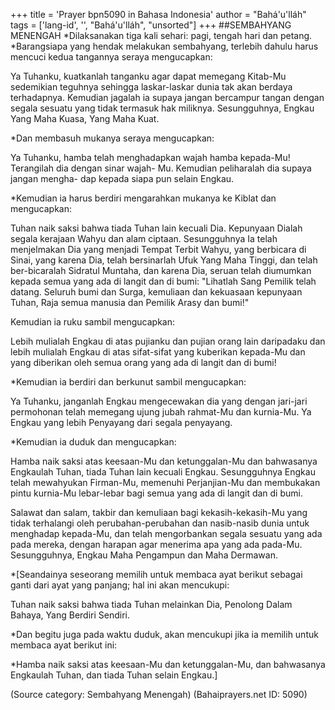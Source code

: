 +++
title = 'Prayer bpn5090 in Bahasa Indonesia'
author = "Bahá'u'lláh"
tags = ['lang-id', '', "Bahá'u'lláh", "unsorted"]
+++
##SEMBAHYANG MENENGAH
*Dilaksanakan tiga kali sehari: pagi, tengah hari dan petang.
*Barangsiapa yang hendak melakukan sembahyang, terlebih dahulu harus mencuci kedua tangannya seraya mengucapkan:

Ya Tuhanku, kuatkanlah tanganku agar dapat memegang Kitab-Mu sedemikian teguhnya sehingga laskar-laskar dunia tak akan berdaya terhadapnya. Kemudian jagalah ia supaya jangan bercampur tangan dengan segala sesuatu yang tidak termasuk hak miliknya. Sesungguhnya, Engkau Yang Maha Kuasa, Yang Maha Kuat.

*Dan membasuh mukanya seraya mengucapkan:

Ya Tuhanku, hamba telah menghadapkan wajah hamba kepada-Mu! Terangilah dia dengan sinar wajah- Mu. Kemudian peliharalah dia supaya jangan mengha- dap kepada siapa pun selain Engkau.

*Kemudian ia harus berdiri mengarahkan mukanya ke Kiblat dan mengucapkan:

Tuhan naik saksi bahwa tiada Tuhan lain kecuali Dia. Kepunyaan Dialah segala kerajaan Wahyu dan alam ciptaan. Sesungguhnya Ia telah menjelmakan Dia yang menjadi Tempat Terbit Wahyu, yang berbicara di Sinai, yang karena Dia, telah bersinarlah Ufuk Yang Maha Tinggi, dan telah ber-bicaralah Sidratul Muntaha, dan karena Dia, seruan telah diumumkan kepada semua yang ada di langit dan di bumi: "Lihatlah Sang Pemilik telah datang. Seluruh bumi dan Surga, kemuliaan dan kekuasaan kepunyaan Tuhan, Raja semua manusia dan Pemilik Arasy dan bumi!"

Kemudian ia ruku sambil mengucapkan:

Lebih mulialah Engkau di atas pujianku dan pujian orang lain daripadaku dan lebih mulialah Engkau di atas sifat-sifat yang kuberikan kepada-Mu dan yang diberikan oleh semua orang yang ada di langit dan di bumi!

*Kemudian ia berdiri dan berkunut sambil mengucapkan:

Ya Tuhanku, janganlah Engkau mengecewakan dia yang dengan jari-jari permohonan telah memegang ujung jubah rahmat-Mu dan kurnia-Mu. Ya Engkau yang lebih Penyayang dari segala penyayang.

*Kemudian ia duduk dan mengucapkan:

Hamba naik saksi atas keesaan-Mu dan ketunggalan-Mu dan bahwasanya Engkaulah Tuhan, tiada Tuhan lain kecuali Engkau. Sesungguhnya Engkau telah mewahyukan Firman-Mu, memenuhi Perjanjian-Mu dan membukakan pintu kurnia-Mu lebar-lebar bagi semua yang ada di langit dan di bumi.

Salawat dan salam, takbir dan kemuliaan bagi kekasih-kekasih-Mu yang tidak terhalangi oleh perubahan-perubahan dan nasib-nasib dunia untuk menghadap kepada-Mu, dan telah mengorbankan segala sesuatu yang ada pada mereka, dengan harapan agar menerima apa yang ada pada-Mu. Sesungguhnya, Engkau Maha Pengampun dan Maha Dermawan.

*[Seandainya seseorang memilih untuk membaca ayat berikut sebagai ganti dari ayat yang panjang; hal ini akan mencukupi:

Tuhan naik saksi bahwa tiada Tuhan melainkan Dia, Penolong Dalam Bahaya, Yang Berdiri
Sendiri.

*Dan begitu juga pada waktu duduk, akan mencukupi jika ia memilih untuk membaca ayat berikut ini:

*Hamba naik saksi atas keesaan-Mu dan ketunggalan-Mu, dan bahwasanya Engkaulah Tuhan, dan tiada Tuhan selain Engkau.]

(Source category: Sembahyang Menengah)
(Bahaiprayers.net ID: 5090)
